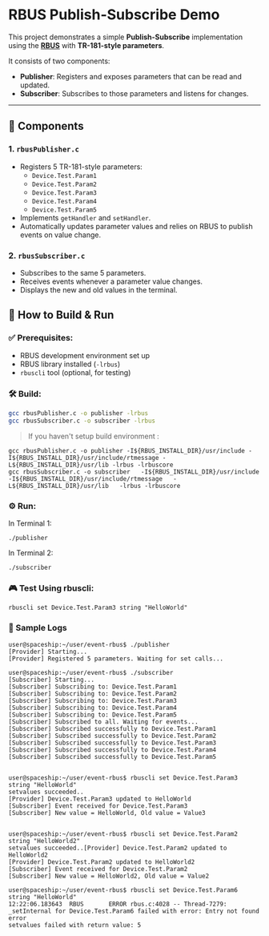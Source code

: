 
# RBUS Publish-Subscribe Demo

This project demonstrates a simple **Publish-Subscribe** implementation using the **[RBUS](https://github.com/rdkcentral/rbus)** with **TR-181-style parameters**.

It consists of two components:
- **Publisher**: Registers and exposes parameters that can be read and updated.
- **Subscriber**: Subscribes to those parameters and listens for changes.

---

## 🧩 Components

### 1. `rbusPublisher.c`
- Registers 5 TR-181-style parameters:
  - `Device.Test.Param1`
  - `Device.Test.Param2`
  - `Device.Test.Param3`
  - `Device.Test.Param4`
  - `Device.Test.Param5`
- Implements `getHandler` and `setHandler`.
- Automatically updates parameter values and relies on RBUS to publish events on value change.

### 2. `rbusSubscriber.c`
- Subscribes to the same 5 parameters.
- Receives events whenever a parameter value changes.
- Displays the new and old values in the terminal.


## 🚀 How to Build & Run

### ✅ Prerequisites:
- RBUS development environment set up
- RBUS library installed (`-lrbus`)
- `rbuscli` tool (optional, for testing)

### 🛠️ Build:
```bash
gcc rbusPublisher.c -o publisher -lrbus
gcc rbusSubscriber.c -o subscriber -lrbus
```
> If you haven't setup build environment :
```
gcc rbusPublisher.c -o publisher -I${RBUS_INSTALL_DIR}/usr/include -I${RBUS_INSTALL_DIR}/usr/include/rtmessage -L${RBUS_INSTALL_DIR}/usr/lib -lrbus -lrbuscore
gcc rbusSubscriber.c -o subscriber   -I${RBUS_INSTALL_DIR}/usr/include   -I${RBUS_INSTALL_DIR}/usr/include/rtmessage   -L${RBUS_INSTALL_DIR}/usr/lib   -lrbus -lrbuscore
```

### ⚙️ Run:
In Terminal 1:
```
./publisher
```
In Terminal 2:
```
./subscriber
```

### 🎮 Test Using rbuscli:

`rbuscli set Device.Test.Param3 string "HelloWorld"`

### 📄 Sample Logs
```
user@spaceship:~/user/event-rbus$ ./publisher 
[Provider] Starting...
[Provider] Registered 5 parameters. Waiting for set calls...

user@spaceship:~/user/event-rbus$ ./subscriber 
[Subscriber] Starting...
[Subscriber] Subscribing to: Device.Test.Param1
[Subscriber] Subscribing to: Device.Test.Param2
[Subscriber] Subscribing to: Device.Test.Param3
[Subscriber] Subscribing to: Device.Test.Param4
[Subscriber] Subscribing to: Device.Test.Param5
[Subscriber] Subscribed to all. Waiting for events...
[Subscriber] Subscribed successfully to Device.Test.Param1
[Subscriber] Subscribed successfully to Device.Test.Param2
[Subscriber] Subscribed successfully to Device.Test.Param3
[Subscriber] Subscribed successfully to Device.Test.Param4
[Subscriber] Subscribed successfully to Device.Test.Param5


user@spaceship:~/user/event-rbus$ rbuscli set Device.Test.Param3 string "HelloWorld"
setvalues succeeded..
[Provider] Device.Test.Param3 updated to HelloWorld
[Subscriber] Event received for Device.Test.Param3
[Subscriber] New value = HelloWorld, Old value = Value3


user@spaceship:~/user/event-rbus$ rbuscli set Device.Test.Param2 string "HelloWorld2"
setvalues succeeded..[Provider] Device.Test.Param2 updated to HelloWorld2
[Provider] Device.Test.Param2 updated to HelloWorld2
[Subscriber] Event received for Device.Test.Param2
[Subscriber] New value = HelloWorld2, Old value = Value2

user@spaceship:~/user/event-rbus$ rbuscli set Device.Test.Param6 string "HelloWorld"
12:22:06.183643  RBUS       ERROR rbus.c:4028 -- Thread-7279: _setInternal for Device.Test.Param6 failed with error: Entry not found error
setvalues failed with return value: 5
```
